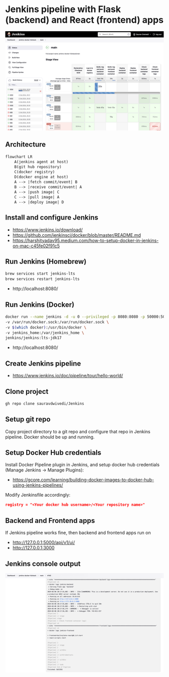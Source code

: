 # Jenkins pipeline with Flask (backend) and React (frontend) apps

<img src=pic.PNG alt="Jenkins pipeline">

## Architecture

```mermaid
flowchart LR
    A(jenkins agent at host)
    B(git hub repository)
    C(docker registry)
    D(docker engine at host)
    A --> |fetch commit/event| B
    B --> |receive commit/event| A
    A --> |push image| C
    C --> |pull image| A
    A --> |deploy image| D
```

## Install and configure Jenkins

- https://www.jenkins.io/download/
- https://github.com/jenkinsci/docker/blob/master/README.md
- https://harshityadav95.medium.com/how-to-setup-docker-in-jenkins-on-mac-c45fe02f91c5
  
## Run Jenkins (Homebrew)
```bash
brew services start jenkins-lts
brew services restart jenkins-lts
```
- http://localhost:8080/ 

## Run Jenkins (Docker)
```bash
docker run --name jenkins -d -u 0 --privileged -p 8080:8080 -p 50000:50000 --restart=on-failure \
-v /var/run/docker.sock:/var/run/docker.sock \
-v $(which docker):/usr/bin/docker \
-v jenkins_home:/var/jenkins_home \
jenkins/jenkins:lts-jdk17
```
- http://localhost:8080/ 

## Create Jenkins pipeline

- https://www.jenkins.io/doc/pipeline/tour/hello-world/

## Clone project 

```bash
gh repo clone sauravdwivedi/Jenkins
```

## Setup git repo 
Copy project directory to a git repo and configure that repo in Jenkins pipeline. Docker should be up and running.

## Setup Docker Hub credentials

Install Docker Pipeline plugin in Jenkins, and setup docker hub credentials (Manage Jenkins -> Manage Plugins):

- https://gcore.com/learning/building-docker-images-to-docker-hub-using-jenkins-pipelines/

Modify Jenkinsfile accordingly:

```json
registry = "<Your docker hub username>/<Your repository name>"
```

## Backend and Frontend apps

If Jenkins pipeline works fine, then backend and frontend apps run on

- http://127.0.0.1:5000/api/v1/ui/
- http://127.0.0.1:3000

## Jenkins console output

<img src=log.PNG alt="Jenkins log">